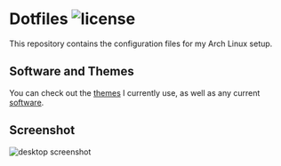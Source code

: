 # Dotfiles ![license](https://img.shields.io/badge/license-0BSD-blue)

This repository contains the configuration files for my Arch Linux setup.

## Software and Themes

You can check out the [themes](docs/THEMES.md) I currently use, as well as any
current [software](docs/SOFTWARE.md).
 
## Screenshot

![desktop screenshot](assets/desktop.png)
